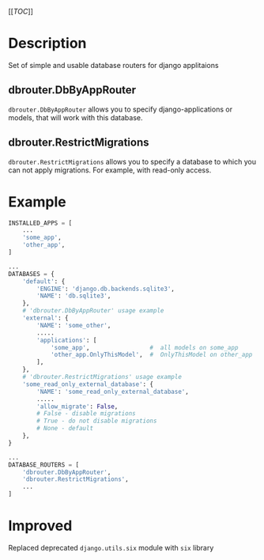 [[_TOC_]]

# Description

Set of simple and usable database routers for django applitaions


## dbrouter.DbByAppRouter

`dbrouter.DbByAppRouter` allows you to specify django-applications or models, that will work with this database.


## dbrouter.RestrictMigrations

`dbrouter.RestrictMigrations` allows you to specify a database to which you can not apply migrations.
For example, with read-only access.

# Example


```python
INSTALLED_APPS = [
    ...
    'some_app',
    'other_app',
]

...
DATABASES = {
    'default': {
        'ENGINE': 'django.db.backends.sqlite3',
        'NAME': 'db.sqlite3',
    },
    # 'dbrouter.DbByAppRouter' usage example
    'external': {
        'NAME': 'some_other',
        .....
        'applications': [
            'some_app',                 #  all models on some_app
            'other_app.OnlyThisModel',  #  OnlyThisModel on other_app
        ],
    },
    # 'dbrouter.RestrictMigrations' usage example
    'some_read_only_external_database': {
        'NAME': 'some_read_only_external_database',
        .....
        'allow_migrate': False,
        # False - disable migrations
        # True - do not disable migrations
        # None - default
    },
}

...
DATABASE_ROUTERS = [
    'dbrouter.DbByAppRouter',
    'dbrouter.RestrictMigrations',
    ...
]
```
# Improved

Replaced deprecated `django.utils.six` module with `six` library
